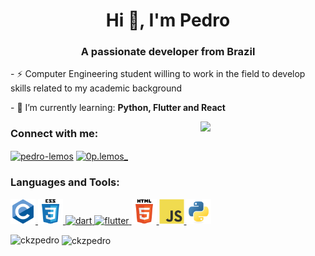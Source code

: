 <h1 align="center">Hi 👋, I'm Pedro</h1>
<h3 align="center">A passionate developer from Brazil</h3>
<div>
  <p>- ⚡ Computer Engineering student willing to work in the field to develop skills related to my academic background</p>
  <p>- 🌱 I’m currently learning: <strong>Python, Flutter and React</strong></p>
<img align="right" height="" src="https://media.giphy.com/media/JIX9t2j0ZTN9S/giphy.gif?cid=790b7611zbgb8zz82it7rh8m4i05392aa1ctqnq7mapu9h7t&ep=v1_gifs_search&rid=giphy.gif&ct=g" width="200" height="200" />
</div>

<h3 align="left">Connect with me:</h3>
<p align="left">
<a href="https://linkedin.com/in/pedro-lemos" target="blank"><img align="center" src="https://raw.githubusercontent.com/rahuldkjain/github-profile-readme-generator/master/src/images/icons/Social/linked-in-alt.svg" alt="pedro-lemos" height="30" width="40" /></a>
<a href="https://instagram.com/0p.lemos_" target="blank"><img align="center" src="https://raw.githubusercontent.com/rahuldkjain/github-profile-readme-generator/master/src/images/icons/Social/instagram.svg" alt="0p.lemos_" height="30" width="40" /></a>
</p>

<h3 align="left">Languages and Tools:</h3>
<p align="left"> <a href="https://www.cprogramming.com/" target="_blank" rel="noreferrer"> <img src="https://raw.githubusercontent.com/devicons/devicon/master/icons/c/c-original.svg" alt="c" width="40" height="40"/> </a> <a href="https://www.w3schools.com/css/" target="_blank" rel="noreferrer"> <img src="https://raw.githubusercontent.com/devicons/devicon/master/icons/css3/css3-original-wordmark.svg" alt="css3" width="40" height="40"/> </a> <a href="https://dart.dev" target="_blank" rel="noreferrer"> <img src="https://www.vectorlogo.zone/logos/dartlang/dartlang-icon.svg" alt="dart" width="40" height="40"/> </a> <a href="https://flutter.dev" target="_blank" rel="noreferrer"> <img src="https://www.vectorlogo.zone/logos/flutterio/flutterio-icon.svg" alt="flutter" width="40" height="40"/> </a> <a href="https://www.w3.org/html/" target="_blank" rel="noreferrer"> <img src="https://raw.githubusercontent.com/devicons/devicon/master/icons/html5/html5-original-wordmark.svg" alt="html5" width="40" height="40"/> </a> <a href="https://developer.mozilla.org/en-US/docs/Web/JavaScript" target="_blank" rel="noreferrer"> <img src="https://raw.githubusercontent.com/devicons/devicon/master/icons/javascript/javascript-original.svg" alt="javascript" width="40" height="40"/> </a> <a href="https://www.python.org" target="_blank" rel="noreferrer"> <img src="https://raw.githubusercontent.com/devicons/devicon/master/icons/python/python-original.svg" alt="python" width="40" height="40"/> </a> </p>

<p><img align="left" src="https://github-readme-stats.vercel.app/api/top-langs?username=ckzpedro&show_icons=true&locale=en&layout=compact" alt="ckzpedro" /></p>

<p>&nbsp;<img align="center" src="https://github-readme-stats.vercel.app/api?username=ckzpedro&show_icons=true&locale=en" alt="ckzpedro" /></p>
